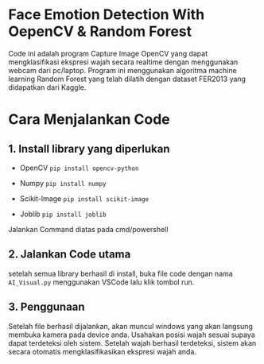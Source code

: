 # Face Emotion Detection With OepenCV & Random Forest
Code ini adalah program Capture Image OpenCV yang dapat mengklasifikasi ekspresi wajah secara realtime dengan menggunakan webcam dari pc/laptop. Program ini menggunakan algoritma machine learning Random Forest yang telah dilatih dengan dataset FER2013 yang didapatkan dari Kaggle.


# Cara Menjalankan Code
## 1. Install library yang diperlukan
   - OpenCV `pip install opencv-python`

   + Numpy `pip install numpy`

   * Scikit-Image `pip install scikit-image`

   - Joblib `pip install joblib`

Jalankan Command diatas pada cmd/powershell

## 2. Jalankan Code utama
setelah semua library berhasil di install, buka file code dengan nama `AI_Visual.py` menggunakan VSCode lalu klik tombol run.

## 3. Penggunaan
Setelah file berhasil dijalankan, akan muncul windows yang akan langsung membuka kamera pada device anda. Usahakan posisi wajah sesuai supaya dapat terdeteksi oleh sistem. Setelah wajah berhasil terdeteksi, sistem akan secara otomatis mengklasifikasikan ekspresi wajah anda.
